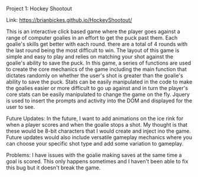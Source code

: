 Project 1: Hockey Shootout

Link: https://brianbickes.github.io/HockeyShootout/

This is an interactive click based game where the player goes against a range of computer goalies in an effort to get the puck past them. Each goalie's skills get better with each round. there are a total of 4 rounds with the last round being the most difficult to win. The layout of this game is simple and easy to play and relies on matching your shot against the goalie's ability to save the puck.
In this game, a series of functions are used to create the core mechanics of the game including the main function that dictates randomly on whether the user's shot is greater than the goalie's ability to save the puck. Stats can be easily manipulated in the code to make the goalies easier or more difficult to go up against and in turn the player's core stats can be easily manipulated to change the game on the fly. Jquery is used to insert the prompts and activity into the DOM and displayed for the user to see. 

Future Updates: In the future, I want to add animations on the ice rink for when a player scores and when the goalie stops a shot. My thought is that these would be 8-bit characters that I would create and inject ino the game. Future updates would also include versatile gameplay mechanics where you can choose your specific shot type and add some variation to gameplay. 

Problems: I have issues with the goalie making saves at the same time a goal is scored. This only happens sometimes and I haven't been able to fix this bug but it doesn't break the game. 
